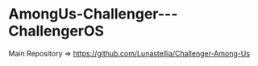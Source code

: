 # AmongUs-Challenger---ChallengerOS
Main Repository => https://github.com/Lunastellia/Challenger-Among-Us
